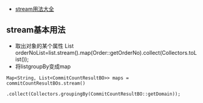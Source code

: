 - [stream用法大全](https://www.cnblogs.com/owenma/p/12207330.html)
## stream基本用法
- 取出对象的某个属性 List orderNoList=list.stream().map(Order::getOrderNo).collect(Collectors.toList());
- 将listgroupBy变成map 
```
Map<String, List<CommitCountResultBO>> maps = commitCountResultBOs.stream()
                .collect(Collectors.groupingBy(CommitCountResultBO::getDomain));
```
